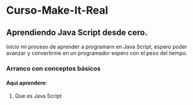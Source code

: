 # Curso-Make-It-Real
## Aprendiendo Java Script desde cero.

Inicio mi proceso de aprender a programarn en Java Script, espero poder avanzar y convertirme en un programador expero con el peso del tiempo.

### Arranco con conceptos básicos

#### Aqui aprendere:
1. Que es Java Script

